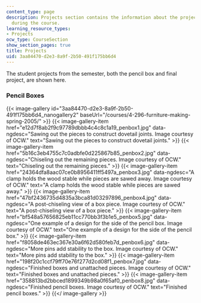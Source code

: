 ```yaml
---
content_type: page
description: Projects section contains the information about the project to be submitted
  during the course.
learning_resource_types:
- Projects
ocw_type: CourseSection
show_section_pages: true
title: Projects
uid: 3aa84470-d2e3-8a9f-2b50-491f175bb6d4
---
```


The student projects from the semester, both the pencil box and final project, are shown here.

### Pencil Boxes
{{< image-gallery id="3aa84470-d2e3-8a9f-2b50-491f175bb6d4_nanogallery2" baseUrl="/courses/4-296-furniture-making-spring-2005/" >}}
{{< image-gallery-item href="e12d7f8ab2f9c97789dbbb4c4c8c1a19_penbox1.jpg" data-ngdesc="Sawing out the pieces to construct dovetail joints. Image courtesy of OCW." text="Sawing out the pieces to construct dovetail joints." >}}
{{< image-gallery-item href="5b16c3eb4755c7c0adbfe0d225867b85_penbox2.jpg" data-ngdesc="Chiseling out the remaining pieces. Image courtesy of OCW." text="Chiseling out the remaining pieces." >}}
{{< image-gallery-item href="24364dfa8aac07ce0b8956411ff5497a_penbox3.jpg" data-ngdesc="A clamp holds the wood stable while pieces are sawed away. Image courtesy of OCW." text="A clamp holds the wood stable while pieces are sawed away." >}}
{{< image-gallery-item href="47bf2436735d4835a3bca81d03297896_penbox4.jpg" data-ngdesc="A post-chiseling view of a box piece. Image courtesy of OCW." text="A post-chiseling view of a box piece." >}}
{{< image-gallery-item href="bf548a57656825eb11cc770bb3f3b1e5_penbox5.jpg" data-ngdesc="One example of a design for the side of the pencil box. Image courtesy of OCW." text="One example of a design for the side of the pencil box." >}}
{{< image-gallery-item href="f8058de463ec367e30a6f62d580feb7d_penbox6.jpg" data-ngdesc="More pins add stability to the box. Image courtesy of OCW." text="More pins add stability to the box." >}}
{{< image-gallery-item href="198f20c1ccf79ff70e76f277d2cd08f1_penbox7.jpg" data-ngdesc="Finished boxes and unattached pieces. Image courtesy of OCW." text="Finished boxes and unattached pieces." >}}
{{< image-gallery-item href="358813bd2bbced1899349b98a0f65af0_penbox8.jpg" data-ngdesc="Finished pencil boxes. Image courtesy of OCW." text="Finished pencil boxes." >}}
{{</ image-gallery >}}